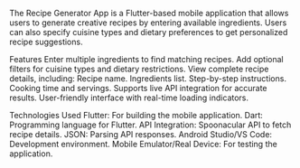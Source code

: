 The Recipe Generator App is a Flutter-based mobile application that allows users to generate creative recipes by entering available ingredients. Users can also specify cuisine types and dietary preferences to get personalized recipe suggestions.

Features
Enter multiple ingredients to find matching recipes.
Add optional filters for cuisine types and dietary restrictions.
View complete recipe details, including:
Recipe name.
Ingredients list.
Step-by-step instructions.
Cooking time and servings.
Supports live API integration for accurate results.
User-friendly interface with real-time loading indicators.

Technologies Used
Flutter: For building the mobile application.
Dart: Programming language for Flutter.
API Integration: Spoonacular API to fetch recipe details.
JSON: Parsing API responses.
Android Studio/VS Code: Development environment.
Mobile Emulator/Real Device: For testing the application.
